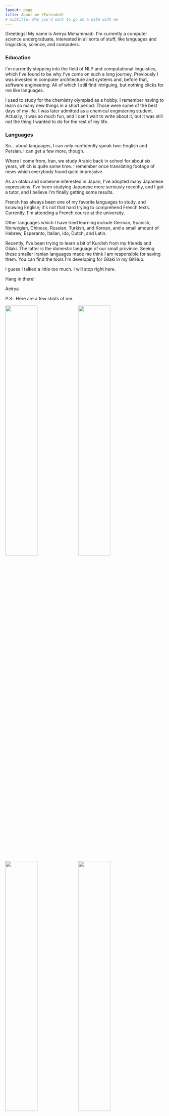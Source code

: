 ```yaml
---
layout: page
title: About me (Extended)
# subtitle: Why you'd want to go on a date with me
---
```


Greetings! My name is Aeirya Mohammadi. I'm currently a computer science undergraduate, interested in all sorts of stuff, like languages and linguistics, science, and computers. 

### Education
I'm currently stepping into the field of NLP and computational linguistics, which I've found to be why I've come on such a long journey. Previously I was invested in computer architecture and systems and, before that, software engineering. All of which I still find intriguing, but nothing clicks for me like languages.

I used to study for the chemistry olympiad as a hobby. I remember having to learn so many new things in a short period. Those were some of the best days of my life. I was later admitted as a chemical engineering student. Actually, It was so much fun, and I can't wait to write about it, but it was still not the thing I wanted to do for the rest of my life.

### Languages
So... about languages, I can only confidently speak two: English and Persian. I can get a few more, though. 

Where I come from, Iran, we study Arabic back in school for about six years, which is quite some time. I remember once translating footage of news which everybody found quite impressive. 

As an otaku and someone interested in Japan, I've adopted many Japanese expressions. I've been studying Japanese more seriously recently, and I got a tutor, and I believe I'm finally getting some results.

French has always been one of my favorite languages to study, and knowing English; it's not that hard trying to comprehend French texts. Currently, I'm attending a French course at the university.

Other languages which I have tried learning include German, Spanish, Norwegian, Chinese, Russian, Turkish, and Korean, and a small amount of Hebrew, Esperanto, Italian, Ido, Dutch, and Latin.

Recently, I've been trying to learn a bit of Kurdish from my friends and Gilaki. The latter is the domestic language of our small province. Seeing these smaller Iranian languages made me think I am responsible for saving them. You can find the tools I'm developing for Gilaki in my GitHub.

I guess I talked a little too much. I will stop right here.

Hang in there!

Aeirya

P.S.: Here are a few shots of me.

<p float="left">
  <img src="{{ 'assets/img/me/ducky_tie_at_party.jpg' | relative_url }}" width="45%" />
  <img src="{{ 'assets/img/me/sitting_out_in_the_sun.jpg' | relative_url }}" width="45%" />
  <img src="{{ 'assets/img/me/taking_off_glasses.jpg' | relative_url }}" width="45%" />
  <img src="{{ 'assets/img/me/smiling_close_up_in_rain.jpg' | relative_url }}" width="45%" />
</p>

<!-- ### My story -->

<!-- To be honest, I'm having some trouble remembering right now, so why don't you just watch [my movie](https://en.wikipedia.org/wiki/The_Princess_Bride_%28film%29) and it will answer **all** your questions. -->
